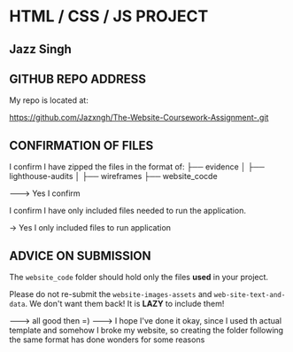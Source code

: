 # HTML / CSS / JS PROJECT

## Jazz Singh

## GITHUB REPO ADDRESS

My repo is located at:

https://github.com/Jazxngh/The-Website-Coursework-Assignment-.git

## CONFIRMATION OF FILES

I confirm I have zipped the files in the format of:
├── evidence
│ ├── lighthouse-audits
│ ├── wireframes
├── website_cocde

---> Yes I confirm

I confirm I have only included files needed to run the application.

-> Yes I only included files to run application

## ADVICE ON SUBMISSION

The `website_code` folder should hold only the files **used** in your project.

Please do not re-submit the `website-images-assets` and `web-site-text-and-data`.  We don't want them back!  It is **LAZY** to include them!

---> all good then =)
---> I hope I've done it okay, since I used th actual template and somehow I broke my website, so creating the folder following the same format has done wonders for some reasons
